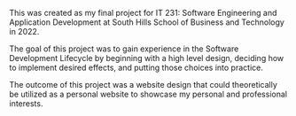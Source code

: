 This was created as my final project for IT 231: Software Engineering and Application Development at South Hills School of Business and Technology in 2022.

The goal of this project was to gain experience in the Software Development Lifecycle by beginning with a high level design, deciding how to implement desired effects, and putting those choices into practice.

The outcome of this project was a website design that could theoretically be utilized as a personal website to showcase my personal and professional interests.
